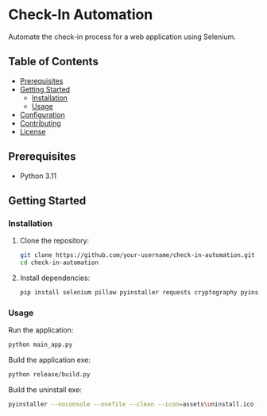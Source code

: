 # Check-In Automation

Automate the check-in process for a web application using Selenium.

## Table of Contents

- [Prerequisites](#prerequisites)
- [Getting Started](#getting-started)
  - [Installation](#installation)
  - [Usage](#usage)
- [Configuration](#configuration)
- [Contributing](#contributing)
- [License](#license)

## Prerequisites

- Python 3.11

## Getting Started

### Installation

1. Clone the repository:

   ```bash
   git clone https://github.com/your-username/check-in-automation.git
   cd check-in-automation
   ```

2. Install dependencies:

   ```bash
   pip install selenium pillow pyinstaller requests cryptography pyinstaller-versionfile
   ```

### Usage

Run the application:

```bash
python main_app.py
```

Build the application exe:

```bash
python release/build.py
```

Build the uninstall exe:

```bash
pyinstaller --noconsole --onefile --clean --icon=assets\uninstall.ico --add-data assets;assets --name=UnInstaller uninstall\main.py
```
